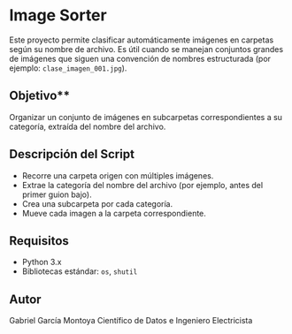 # **Image Sorter**

Este proyecto permite clasificar automáticamente imágenes en carpetas según su nombre de archivo. Es útil cuando se manejan conjuntos grandes de imágenes que siguen una convención de nombres estructurada (por ejemplo: `clase_imagen_001.jpg`).

## **Objetivo****

Organizar un conjunto de imágenes en subcarpetas correspondientes a su categoría, extraída del nombre del archivo.

## **Descripción del Script**

- Recorre una carpeta origen con múltiples imágenes.
- Extrae la categoría del nombre del archivo (por ejemplo, antes del primer guion bajo).
- Crea una subcarpeta por cada categoría.
- Mueve cada imagen a la carpeta correspondiente.

## **Requisitos**

- Python 3.x
- Bibliotecas estándar: `os`, `shutil`


## **Autor**

Gabriel García Montoya
Científico de Datos e Ingeniero Electricista  

